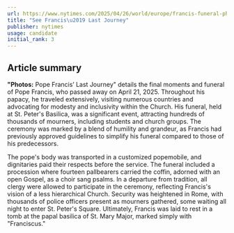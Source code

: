 ```yaml
---
url: https://www.nytimes.com/2025/04/26/world/europe/francis-funeral-photos.html
title: "See Francis\u2019 Last Journey"
publisher: nytimes
usage: candidate
initial_rank: 3
---
```

## Article summary
**"Photos:** Pope Francis’ Last Journey" details the final moments and funeral of Pope Francis, who passed away on April 21, 2025. Throughout his papacy, he traveled extensively, visiting numerous countries and advocating for modesty and inclusivity within the Church. His funeral, held at St. Peter's Basilica, was a significant event, attracting hundreds of thousands of mourners, including students and church groups. The ceremony was marked by a blend of humility and grandeur, as Francis had previously approved guidelines to simplify his funeral compared to those of his predecessors. 

The pope's body was transported in a customized popemobile, and dignitaries paid their respects before the service. The funeral included a procession where fourteen pallbearers carried the coffin, adorned with an open Gospel, as a choir sang psalms. In a departure from tradition, all clergy were allowed to participate in the ceremony, reflecting Francis's vision of a less hierarchical Church. Security was heightened in Rome, with thousands of police officers present as mourners gathered, some waiting all night to enter St. Peter's Square. Ultimately, Francis was laid to rest in a tomb at the papal basilica of St. Mary Major, marked simply with "Franciscus."
